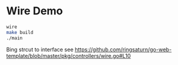 # Wire Demo

```sh
wire
make build
./main
```

Bing strcut to interface see <https://github.com/ringsaturn/go-web-template/blob/master/pkg/controllers/wire.go#L10>
